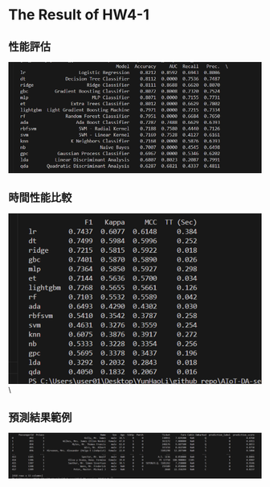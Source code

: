 # The Result of HW4-1
## 性能評估
![alt text](./pics/image.png)

## 時間性能比較
![alt text](./pics/image-1.png)\

## 預測結果範例
![alt text](./pics/image-2.png)